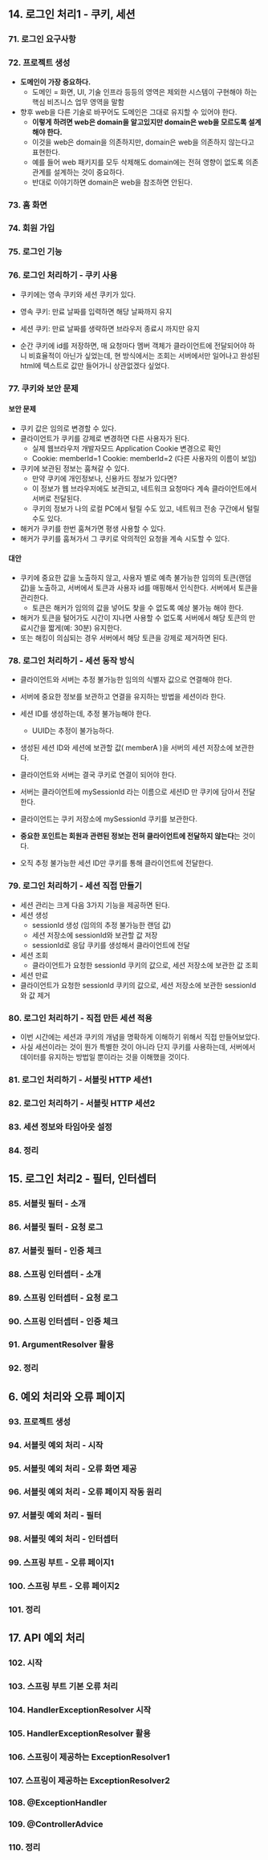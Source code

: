 ## 14. 로그인 처리1 - 쿠키, 세션

### 71. 로그인 요구사항

### 72. 프로젝트 생성

- **도메인이 가장 중요하다.**
  - 도메인 = 화면, UI, 기술 인프라 등등의 영역은 제외한 시스템이 구현해야 하는 핵심 비즈니스 업무 영역을 말함
- 향후 web을 다른 기술로 바꾸어도 도메인은 그대로 유지할 수 있어야 한다.
  - **이렇게 하려면 web은 domain을 알고있지만 domain은 web을 모르도록 설계해야 한다.**
  - 이것을 web은 domain을 의존하지만, domain은 web을 의존하지 않는다고 표현한다.
  - 예를 들어 web 패키지를 모두 삭제해도 domain에는 전혀 영향이 없도록 의존관계를 설계하는 것이 중요하다.
  - 반대로 이야기하면 domain은 web을 참조하면 안된다.

### 73. 홈 화면

### 74. 회원 가입

### 75. 로그인 기능

### 76. 로그인 처리하기 - 쿠키 사용

- 쿠키에는 영속 쿠키와 세션 쿠키가 있다.
- 영속 쿠키: 만료 날짜를 입력하면 해당 날짜까지 유지
- 세션 쿠키: 만료 날짜를 생략하면 브라우저 종료시 까지만 유지

- 순간 쿠키에 id를 저장하면, 매 요청마다 멤버 객체가 클라이언트에 전달되어야 하니 비효율적이 아닌가 싶었는데, 현 방식에서는 조회는 서버에서만 일어나고 완성된 html에 텍스트로 값만 들어가니 상관없겠다 싶었다.

### 77. 쿠키와 보안 문제

#### 보안 문제

- 쿠키 값은 임의로 변경할 수 있다.
- 클라이언트가 쿠키를 강제로 변경하면 다른 사용자가 된다.
  - 실제 웹브라우저 개발자모드 Application Cookie 변경으로 확인
  - Cookie: memberId=1 Cookie: memberId=2 (다른 사용자의 이름이 보임)
- 쿠키에 보관된 정보는 훔쳐갈 수 있다.
  - 만약 쿠키에 개인정보나, 신용카드 정보가 있다면?
  - 이 정보가 웹 브라우저에도 보관되고, 네트워크 요청마다 계속 클라이언트에서 서버로 전달된다.
  - 쿠키의 정보가 나의 로컬 PC에서 털릴 수도 있고, 네트워크 전송 구간에서 털릴 수도 있다.
- 해커가 쿠키를 한번 훔쳐가면 평생 사용할 수 있다.
- 해커가 쿠키를 훔쳐가서 그 쿠키로 악의적인 요청을 계속 시도할 수 있다.

#### 대안

- 쿠키에 중요한 값을 노출하지 않고, 사용자 별로 예측 불가능한 임의의 토큰(랜덤 값)을 노출하고, 서버에서 토큰과 사용자 id를 매핑해서 인식한다. 서버에서 토큰을 관리한다.
  - 토큰은 해커가 임의의 값을 넣어도 찾을 수 없도록 예상 불가능 해야 한다.
- 해커가 토큰을 털어가도 시간이 지나면 사용할 수 없도록 서버에서 해당 토큰의 만료시간을 짧게(예: 30분) 유지한다.
- 또는 해킹이 의심되는 경우 서버에서 해당 토큰을 강제로 제거하면 된다.

### 78. 로그인 처리하기 - 세션 동작 방식

- 클라이언트와 서버는 추정 불가능한 임의의 식별자 값으로 연결해야 한다.
- 서버에 중요한 정보를 보관하고 연결을 유지하는 방법을 세션이라 한다.

- 세션 ID를 생성하는데, 추정 불가능해야 한다.
  - UUID는 추정이 불가능하다.
- 생성된 세션 ID와 세션에 보관할 값( memberA )을 서버의 세션 저장소에 보관한다.

- 클라이언트와 서버는 결국 쿠키로 연결이 되어야 한다.
- 서버는 클라이언트에 mySessionId 라는 이름으로 세션ID 만 쿠키에 담아서 전달한다.
- 클라이언트는 쿠키 저장소에 mySessionId 쿠키를 보관한다.
- **중요한 포인트는 회원과 관련된 정보는 전혀 클라이언트에 전달하지 않는다**는 것이다.
- 오직 추정 불가능한 세션 ID만 쿠키를 통해 클라이언트에 전달한다.

### 79. 로그인 처리하기 - 세션 직접 만들기

- 세션 관리는 크게 다음 3가지 기능을 제공하면 된다.
- 세션 생성
  - sessionId 생성 (임의의 추정 불가능한 랜덤 값)
  - 세션 저장소에 sessionId와 보관할 값 저장
  - sessionId로 응답 쿠키를 생성해서 클라이언트에 전달
- 세션 조회
  - 클라이언트가 요청한 sessionId 쿠키의 값으로, 세션 저장소에 보관한 값 조회
- 세션 만료
- 클라이언트가 요청한 sessionId 쿠키의 값으로, 세션 저장소에 보관한 sessionId와 값 제거

### 80. 로그인 처리하기 - 직접 만든 세션 적용

- 이번 시간에는 세션과 쿠키의 개념을 명확하게 이해하기 위해서 직접 만들어보았다.
- 사실 세션이라는 것이 뭔가 특별한 것이 아니라 단지 쿠키를 사용하는데, 서버에서 데이터를 유지하는 방법일 뿐이라는 것을 이해했을 것이다.

### 81. 로그인 처리하기 - 서블릿 HTTP 세션1

### 82. 로그인 처리하기 - 서블릿 HTTP 세션2

### 83. 세션 정보와 타임아웃 설정

### 84. 정리

## 15. 로그인 처리2 - 필터, 인터셉터

### 85. 서블릿 필터 - 소개

### 86. 서블릿 필터 - 요청 로그

### 87. 서블릿 필터 - 인증 체크

### 88. 스프링 인터셉터 - 소개

### 89. 스프링 인터셉터 - 요청 로그

### 90. 스프링 인터셉터 - 인증 체크

### 91. ArgumentResolver 활용

### 92. 정리

## 6. 예외 처리와 오류 페이지

### 93. 프로젝트 생성

### 94. 서블릿 예외 처리 - 시작

### 95. 서블릿 예외 처리 - 오류 화면 제공

### 96. 서블릿 예외 처리 - 오류 페이지 작동 원리

### 97. 서블릿 예외 처리 - 필터

### 98. 서블릿 예외 처리 - 인터셉터

### 99. 스프링 부트 - 오류 페이지1

### 100. 스프링 부트 - 오류 페이지2

### 101. 정리

## 17. API 예외 처리

### 102. 시작

### 103. 스프링 부트 기본 오류 처리

### 104. HandlerExceptionResolver 시작

### 105. HandlerExceptionResolver 활용

### 106. 스프링이 제공하는 ExceptionResolver1

### 107. 스프링이 제공하는 ExceptionResolver2

### 108. @ExceptionHandler

### 109. @ControllerAdvice

### 110. 정리

